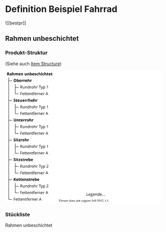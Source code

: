 # Definition Beispiel Fahrrad

![[bestpr]]

## Rahmen unbeschichtet

### Produkt-Struktur

(Siehe auch [Item Structure](Theorie-Item-Structure.md))

![Theorie Item Structure Rahmen unbeschichtet](assets/Theorie%20Item%20Structure%20Rahmen%20unbeschichtet.svg)

### Stückliste

Rahmen unbeschichtet

